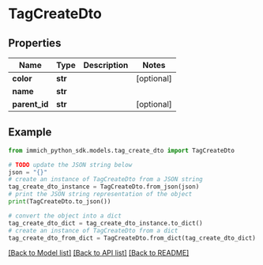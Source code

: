 # TagCreateDto


## Properties

Name | Type | Description | Notes
------------ | ------------- | ------------- | -------------
**color** | **str** |  | [optional] 
**name** | **str** |  | 
**parent_id** | **str** |  | [optional] 

## Example

```python
from immich_python_sdk.models.tag_create_dto import TagCreateDto

# TODO update the JSON string below
json = "{}"
# create an instance of TagCreateDto from a JSON string
tag_create_dto_instance = TagCreateDto.from_json(json)
# print the JSON string representation of the object
print(TagCreateDto.to_json())

# convert the object into a dict
tag_create_dto_dict = tag_create_dto_instance.to_dict()
# create an instance of TagCreateDto from a dict
tag_create_dto_from_dict = TagCreateDto.from_dict(tag_create_dto_dict)
```
[[Back to Model list]](../README.md#documentation-for-models) [[Back to API list]](../README.md#documentation-for-api-endpoints) [[Back to README]](../README.md)



